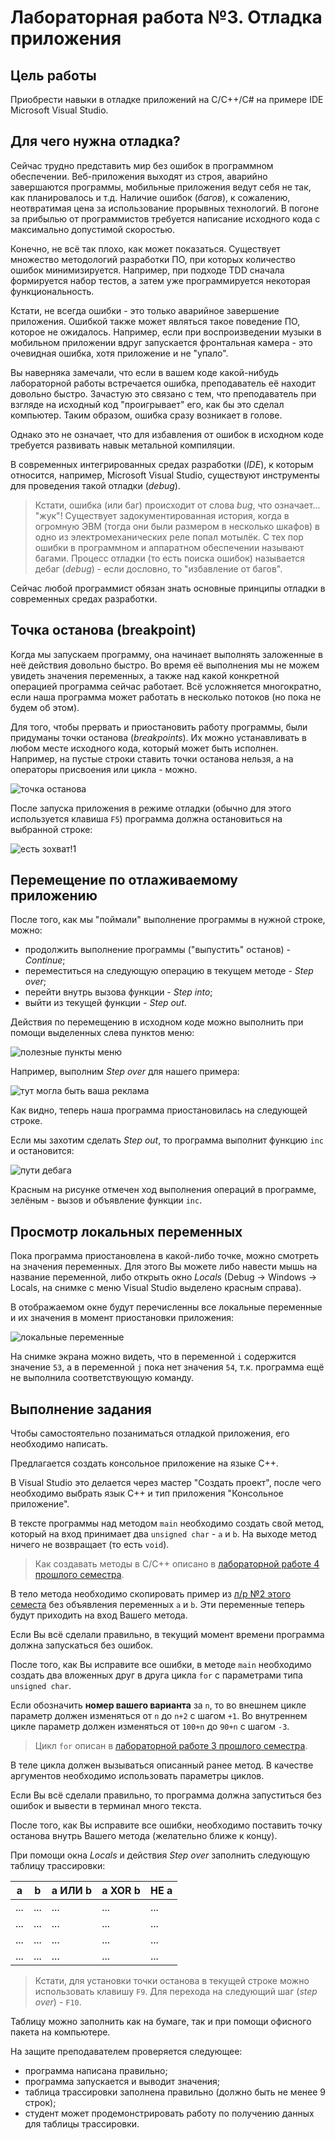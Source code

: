 # Лабораторная работа №3. Отладка приложения

## Цель работы

Приобрести навыки в отладке приложений на C/C++/C# на примере IDE Microsoft Visual Studio.

## Для чего нужна отладка?

Сейчас трудно представить мир без ошибок в программном обеспечении.
Веб-приложения выходят из строя, аварийно завершаются программы, мобильные приложения ведут себя не так, как планировалось и т.д.
Наличие ошибок (_багов_), к сожалению, неотвратимая цена за использование прорывных технологий.
В погоне за прибылью от программистов требуется написание исходного кода с максимально допустимой скоростью.

Конечно, не всё так плохо, как может показаться.
Существует множество методологий разработки ПО, при которых количество ошибок минимизируется.
Например, при подходе TDD сначала формируется набор тестов, а затем уже программируется некоторая функциональность.

Кстати, не всегда ошибки - это только аварийное завершение приложения.
Ошибкой также может являться такое поведение ПО, которое не ожидалось.
Например, если при воспроизведении музыки в мобильном приложении вдруг запускается фронтальная камера - это очевидная ошибка, хотя приложение и не "упало".

Вы наверняка замечали, что если в вашем коде какой-нибудь лабораторной работы встречается ошибка, преподаватель её находит довольно быстро.
Зачастую это связано с тем, что преподаватель при взгляде на исходный код "проигрывает" его, как бы это сделал компьютер.
Таким образом, ошибка сразу возникает в голове.

Однако это не означает, что для избавления от ошибок в исходном коде требуется развивать навык метальной компиляции.

В современных интегрированных средах разработки (_IDE_), к которым относится, например, Microsoft Visual Studio, существуют инструменты для проведения такой отладки (_debug_).

> Кстати, ошибка (или баг) происходит от слова _bug_, что означает... "жук"!
> Существует задокументированная история, когда в огромную ЭВМ (тогда они были размером в несколько шкафов) в одно из электромеханических реле попал мотылёк.
> С тех пор ошибки в программном и аппаратном обеспечении называют багами.
> Процесс отладки (то есть поиска ошибок) называется дебаг (_debug_) - если дословно, то "избавление от багов".

Сейчас любой программист обязан знать основные принципы отладки в современных средах разработки.

## Точка останова (breakpoint)

Когда мы запускаем программу, она начинает выполнять заложенные в неё действия довольно быстро.
Во время её выполнения мы не можем увидеть значения переменных, а также над какой конкретной операцией программа сейчас работает.
Всё усложняется многократно, если наша программа может работать в несколько потоков (но пока не будем об этом).

Для того, чтобы прервать и приостановить работу программы, были придуманы точки останова (_breakpoints_).
Их можно устанавливать в любом месте исходного кода, который может быть исполнен.
Например, на пустые строки ставить точки останова нельзя, а на операторы присвоения или цикла - можно.

![точка останова](../../files/cw13-1.png)

После запуска приложения в режиме отладки (обычно для этого используется клавиша `F5`) программа должна остановиться на выбранной строке:

![есть зохват!1](../../files/cw13-2.png)

## Перемещение по отлаживаемому приложению

После того, как мы "поймали" выполнение программы в нужной строке, можно:
- продолжить выполнение программы ("выпустить" останов) - _Continue_;
- переместиться на следующую операцию в текущем методе - _Step over_;
- перейти внутрь вызова функции - _Step into_;
- выйти из текущей функции - _Step out_.

Действия по перемещению в исходном коде можно выполнить при помощи выделенных слева пунктов меню:

![полезные пункты меню](../../files/cw13-3.png)

Например, выполним _Step over_ для нашего примера:

![тут могла быть ваша реклама](../../files/cw13-4.png)

Как видно, теперь наша программа приостановилась на следующей строке.

Если мы захотим сделать _Step out_, то программа выполнит функцию `inc` и остановится:

![пути дебага](../../files/cw13-5.png)

Красным на рисунке отмечен ход выполнения операций в программе, зелёным - вызов и объявление функции `inc`.

## Просмотр локальных переменных

Пока программа приостановлена в какой-либо точке, можно смотреть на значения переменных.
Для этого Вы можете либо навести мышь на название переменной, либо открыть окно _Locals_ (Debug -> Windows -> Locals, на снимке с меню Visual Studio выделено красным справа).

В отображаемом окне будут перечисленны все локальные переменные и их значения в момент приостановки приложения:

![локальные переменные](../../files/cw13-6.png)

На снимке экрана можно видеть, что в переменной `i` содержится значение `53`, а в переменной `j` пока нет значения `54`, т.к. программа ещё не выполнила соответствующую команду.

## Выполнение задания

Чтобы самостоятельно позаниматься отладкой приложения, его необходимо написать.

Предлагается создать консольное приложение на языке C++.

В Visual Studio это делается через мастер "Создать проект", после чего необходимо выбрать язык C++ и тип приложения "Консольное приложение".

В тексте программы над методом `main` необходимо создать свой метод, который на вход принимает два `unsigned char` - `a` и `b`.
На выходе метод ничего не возвращает (то есть `void`).

> Как создавать методы в C/C++ описано в [лабораторной работе 4 прошлого семестра](../cw04/README.md).

В тело метода необходимо скопировать пример из [л/р №2 этого семеста](../cw12/README.md) без объявления переменных `a` и `b`.
Эти переменные теперь будут приходить на вход Вашего метода.

Если Вы всё сделали правильно, в текущий момент времени программа должна запускаться без ошибок.

После того, как Вы исправите все ошибки, в методе `main` необходимо создать два вложенных друг в друга цикла `for` с параметрами типа `unsigned char`.

Если обозначить **номер вашего варианта** за `n`, то во внешнем цикле параметр должен изменяться от `n` до `n+2` с шагом `+1`.
Во внутреннем цикле параметр должен изменяться от `100+n` до `90+n` с шагом `-3`.

> Цикл `for` описан в [лабораторной работе 3 прошлого семестра](../cw03/README.md).

В теле цикла должен вызываться описанный ранее метод.
В качестве аргументов необходимо использовать параметры циклов.

Если Вы всё сделали правильно, то программа должна запуститься без ошибок и вывести в терминал много текста.

После того, как Вы исправите все ошибки, необходимо поставить точку останова внутрь Вашего метода (желательно ближе к концу).

При помощи окна _Locals_ и действия _Step over_ заполнить следующую таблицу трассировки:

| a   | b   | a ИЛИ b | a XOR b | НЕ a |
| --- | --- | ------- | ------- | ---- |
| ... | ... | ...     | ...     | ...  |
| ... | ... | ...     | ...     | ...  |
| ... | ... | ...     | ...     | ...  |
| ... | ... | ...     | ...     | ...  |

> Кстати, для установки точки останова в текущей строке можно использовать клавишу `F9`.
> Для перехода на следующий шаг (_step over_) - `F10`.

Таблицу можно заполнить как на бумаге, так и при помощи офисного пакета на компьютере.

На защите преподавателем проверяется следующее:
- программа написана правильно;
- программа запускается и выводит значения;
- таблица трассировки заполнена правильно (должно быть не менее 9 строк);
- студент может продемонстрировать работу по получению данных для таблицы трассировки.
